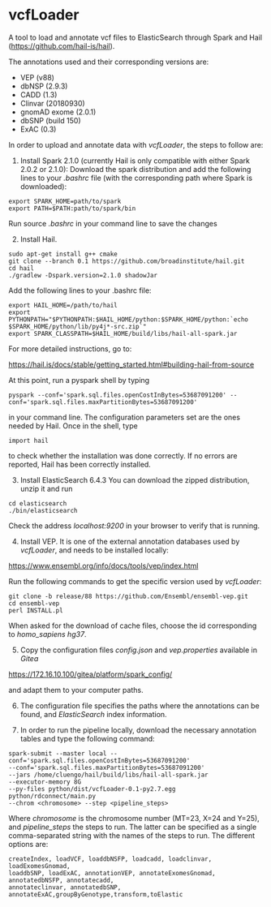 # vcfLoader

A tool to load and annotate vcf files to ElasticSearch through Spark and Hail (https://github.com/hail-is/hail).

The annotations used and their corresponding versions are:

* VEP (v88)
* dbNSP (2.9.3) 
* CADD (1.3)
* Clinvar (20180930)
* gnomAD exome (2.0.1)
* dbSNP (build 150)
* ExAC (0.3)

In order to upload and annotate data with *vcfLoader*, the steps to follow are:

1. Install Spark 2.1.0 (currently Hail is only compatible with either Spark 2.0.2 or 2.1.0):
Download the spark distribution and add the following lines to your *.bashrc* file (with the corresponding path where Spark is downloaded):

```
export SPARK_HOME=path/to/spark
export PATH=$PATH:path/to/spark/bin
```

Run source *.bashrc* in your command line to save the changes

2. Install Hail. 

```
sudo apt-get install g++ cmake
git clone --branch 0.1 https://github.com/broadinstitute/hail.git
cd hail
./gradlew -Dspark.version=2.1.0 shadowJar
```

Add the following lines to your .bashrc file:

```
export HAIL_HOME=/path/to/hail
export PYTHONPATH="$PYTHONPATH:$HAIL_HOME/python:$SPARK_HOME/python:`echo $SPARK_HOME/python/lib/py4j*-src.zip`"
export SPARK_CLASSPATH=$HAIL_HOME/build/libs/hail-all-spark.jar
```

For more detailed instructions, go to:

https://hail.is/docs/stable/getting_started.html#building-hail-from-source

At this point, run a pyspark shell by typing 

```
pyspark --conf='spark.sql.files.openCostInBytes=53687091200' --conf='spark.sql.files.maxPartitionBytes=53687091200'
```

in your command line. The configuration parameters set are the ones needed by Hail. Once in the shell, type 

```
import hail 
```
    
to check whether the installation was done correctly. If no errors are reported, Hail has been correctly installed.

3. Install ElasticSearch 6.4.3 You can download the zipped distribution, unzip it and run 
    
```
cd elasticsearch
./bin/elasticsearch
```
    
 Check the address *localhost:9200* in your browser to verify that is running. 

4. Install VEP. It is one of the external annotation databases used by *vcfLoader*, and needs to be installed locally:

https://www.ensembl.org/info/docs/tools/vep/index.html

Run the following commands to get the specific version used by *vcfLoader*:

```
git clone -b release/88 https://github.com/Ensembl/ensembl-vep.git
cd ensembl-vep
perl INSTALL.pl
```  

When asked for the download of cache files, choose the id corresponding to *homo_sapiens hg37*.

5. Copy the configuration files *config.json* and *vep.properties* available in *Gitea*

https://172.16.10.100/gitea/platform/spark_config/

and adapt them to your computer paths. 

6. The configuration file specifies the paths where the annotations can be found, and *ElasticSearch* index information. 

7. In order to run the pipeline locally, download the necessary annotation tables and type the following command:

```
spark-submit --master local --conf='spark.sql.files.openCostInBytes=53687091200'
--conf='spark.sql.files.maxPartitionBytes=53687091200' 
--jars /home/cluengo/hail/build/libs/hail-all-spark.jar 
--executor-memory 8G 
--py-files python/dist/vcfLoader-0.1-py2.7.egg python/rdconnect/main.py 
--chrom <chromosome> --step <pipeline_steps>
```
  
Where *chromosome* is the chromosome number (MT=23, X=24 and Y=25), and *pipeline_steps* the steps to run. The latter can be specified as a single comma-separated string with the names of the steps to run. The different options are:

```
createIndex, loadVCF, loaddbNSFP, loadcadd, loadclinvar, loadExomesGnomad, 
loaddbSNP, loadExAC, annotationVEP, annotateExomesGnomad, annotatedbNSFP, annotatecadd, 
annotateclinvar, annotatedbSNP, annotateExAC,groupByGenotype,transform,toElastic
```

